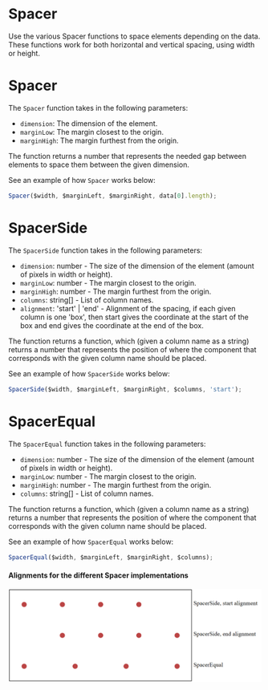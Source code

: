 # Spacer

Use the various Spacer functions to space elements depending on the data. These functions work for both horizontal and vertical spacing, using width or height.

# Spacer

The `Spacer` function takes in the following parameters:

- `dimension`: The dimension of the element.
- `marginLow`: The margin closest to the origin.
- `marginHigh`: The margin furthest from the origin.

The function returns a number that represents the needed gap between elements to space them between the given dimension.

See an example of how `Spacer` works below:

```javascript
Spacer($width, $marginLeft, $marginRight, data[0].length);
```

# SpacerSide

The `SpacerSide` function takes in the following parameters:

- `dimension`: number - The size of the dimension of the element (amount of pixels in width or height).
- `marginLow`: number - The margin closest to the origin.
- `marginHigh`: number - The margin furthest from the origin.
- `columns`: string[] - List of column names.
- `alignment`: 'start' | 'end' - Alignment of the spacing, if each given column is one 'box', then start gives the coordinate at the start of the box and end gives the coordinate at the end of the box.

The function returns a function, which (given a column name as a string) returns a number that represents the position of where the component that corresponds with the given column name should be placed.

See an example of how `SpacerSide` works below:

```javascript
SpacerSide($width, $marginLeft, $marginRight, $columns, 'start');
```

# SpacerEqual

The `SpacerEqual` function takes in the following parameters:

- `dimension`: number - The size of the dimension of the element (amount of pixels in width or height).
- `marginLow`: number - The margin closest to the origin.
- `marginHigh`: number - The margin furthest from the origin.
- `columns`: string[] - List of column names.

The function returns a function, which (given a column name as a string) returns a number that represents the position of where the component that corresponds with the given column name should be placed.

See an example of how `SpacerEqual` works below:

```javascript
SpacerEqual($width, $marginLeft, $marginRight, $columns);
```

#### Alignments for the different Spacer implementations

![Spacer Alignments](../media/alignments_spacer.png ':size=700')
